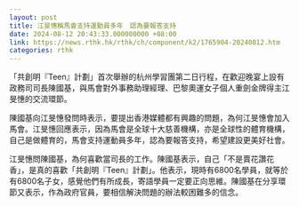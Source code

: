 ```yaml
---
layout: post
title: 江旻憓稱馬會支持運動員多年　認為要報答支持
date: 2024-08-12 20:43:33.000000000 +08:00
link: https://news.rthk.hk/rthk/ch/component/k2/1765904-20240812.htm
categories: rthk
---
```


「共創明『Teen』計劃」首次舉辦的杭州學習團第二日行程，在歡迎晚宴上設有政務司司長陳國基，與馬會對外事務助理經理、巴黎奧運女子個人重劍金牌得主江旻憓的交流環節。 

陳國基向江旻憓發問時表示，要提出香港媒體都有興趣的問題，為何江旻憓會加入馬會。江旻憓回應表示，因為馬會是全球十大慈善機構，亦是全球性的體育機構，自己是做體育的，馬會支持運動員多年，認為要報答支持，希望建設更美好社會。 

江旻憓問陳國基，為何喜歡當司長的工作。陳國基表示，自己「不是賣花讚花香」，是真的喜歡「共創明『Teen』計劃」。他表示，現時有6800名學員，就等於有6800名子女，感覺他們有所成長，寄語學員一定要正向思維。陳國基在分享環節又表示，作為政府官員，要相信解決問題的辦法較困難多的信念。
